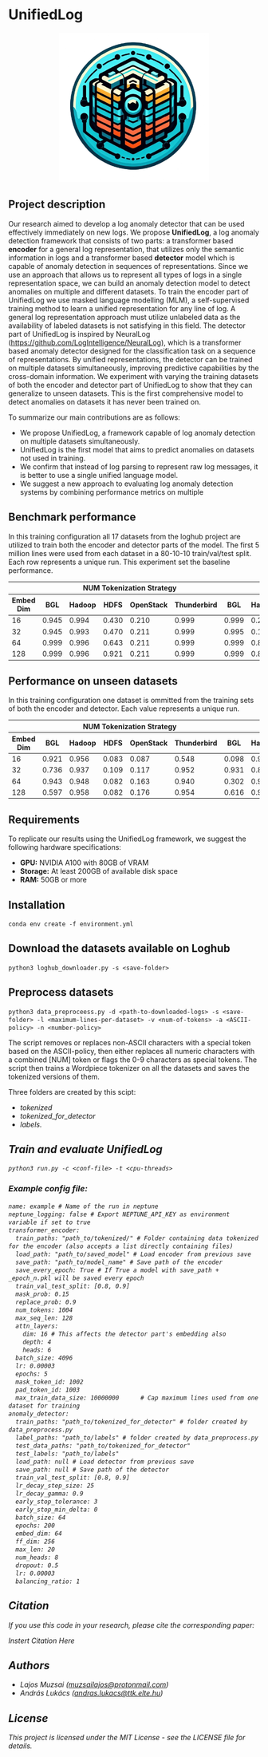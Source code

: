 # UnifiedLog

<p align="center">
  <img src="logo_transparent.png" alt="logo" height="300px">
</p>

## Project description
Our research aimed to develop a log anomaly detector that can be used effectively immediately on new logs.
We propose <b>UnifiedLog</b>, a log anomaly detection framework that consists of two parts: a transformer based <b>encoder</b> for a general log representation, that utilizes only the semantic information in logs and a transformer based <b>detector</b> model which is capable of anomaly detection in sequences of representations.
Since we use an approach that allows us to represent all types of logs in a single representation space, we can build an anomaly detection model to detect anomalies on multiple and different datasets.
To train the encoder part of UnifiedLog we use masked language modelling (MLM), a self-supervised training method to learn a unified representation for any line of log.
A general log representation approach must utilize unlabeled data as the availability of labeled datasets is not satisfying in this field.
The detector part of UnifiedLog is inspired by NeuralLog (https://github.com/LogIntelligence/NeuralLog), which is a transformer based anomaly detector designed for the classification task on a sequence of representations.
By unified representations, the detector can be trained on multiple datasets simultaneously, improving predictive capabilities by the cross-domain information.
We experiment with varying the training datasets of both the encoder and detector part of UnifiedLog to show that they can generalize to unseen datasets.
This is the first comprehensive model to detect anomalies on datasets it has never been trained on. 


To summarize our main contributions are as follows:
- We propose UnifiedLog, a framework capable of log anomaly detection on multiple datasets simultaneously. 
- UnifiedLog is the first model that aims to predict anomalies on datasets not used in training.
- We confirm that instead of log parsing to represent raw log messages, it is better to use a single unified language model.
- We suggest a new approach to evaluating log anomaly detection systems by combining performance metrics on multiple 

## Benchmark performance
In this training configuration all 17 datasets from the loghub project are utilized to train both the encoder and detector parts of the model. The first 5 million lines were used from each dataset in a 80-10-10 train/val/test split. Each row represents a unique run. This experiment set the baseline performance.

<table>
  <thead>
    <tr>
      <th></th>
      <th colspan="5">NUM Tokenization Strategy</th>
      <th colspan="5">0-9 Tokenization Strategy</th>
    </tr>
    <tr>
      <th>Embed Dim</th>
      <th>BGL</th>
      <th>Hadoop</th>
      <th>HDFS</th>
      <th>OpenStack</th>
      <th>Thunderbird</th>
      <th>BGL</th>
      <th>Hadoop</th>
      <th>HDFS</th>
      <th>OpenStack</th>
      <th>Thunderbird</th>
    </tr>
  </thead>
  <tbody>
    <tr>
      <td>16</td>
      <td>0.945</td>
      <td>0.994</td>
      <td>0.430</td>
      <td>0.210</td>
      <td>0.999</td>
      <td>0.999</td>
      <td>0.205</td>
      <td>0.053</td>
      <td>0.887</td>
      <td>0.999</td>
    </tr>
    <tr>
      <td>32</td>
      <td>0.945</td>
      <td>0.993</td>
      <td>0.470</td>
      <td>0.211</td>
      <td>0.999</td>
      <td>0.995</td>
      <td>0.123</td>
      <td>0.087</td>
      <td>0.810</td>
      <td>0.999</td>
    </tr>
    <tr>
      <td>64</td>
      <td>0.999</td>
      <td>0.996</td>
      <td>0.643</td>
      <td>0.211</td>
      <td>0.999</td>
      <td>0.999</td>
      <td>0.845</td>
      <td>0.560</td>
      <td>0.733</td>
      <td>0.999</td>
    </tr>
    <tr>
      <td>128</td>
      <td>0.999</td>
      <td>0.996</td>
      <td>0.921</td>
      <td>0.211</td>
      <td>0.999</td>
      <td>0.999</td>
      <td>0.842</td>
      <td>0.633</td>
      <td>0.725</td>
      <td>0.999</td>
    </tr>
  </tbody>
</table>


## Performance on unseen datasets
In this training configuration one dataset is ommitted from the training sets of both the encoder and detector. Each value represents a unique run.

<table>
  <thead>
    <tr>
      <th></th>
      <th colspan="5">NUM Tokenization Strategy</th>
      <th colspan="5">0-9 Tokenization Strategy</th>
    </tr>
    <tr>
      <th>Embed Dim</th>
      <th>BGL</th>
      <th>Hadoop</th>
      <th>HDFS</th>
      <th>OpenStack</th>
      <th>Thunderbird</th>
      <th>BGL</th>
      <th>Hadoop</th>
      <th>HDFS</th>
      <th>OpenStack</th>
      <th>Thunderbird</th>
    </tr>
  </thead>
  <tbody>
    <tr>
      <td>16</td>
      <td>0.921</td>
      <td>0.956</td>
      <td>0.083</td>
      <td>0.087</td>
      <td>0.548</td>
      <td>0.098</td>
      <td>0.918</td>
      <td>0.134</td>
      <td>0.105</td>
      <td>0.529</td>
    </tr>
    <tr>
      <td>32</td>
      <td>0.736</td>
      <td>0.937</td>
      <td>0.109</td>
      <td>0.117</td>
      <td>0.952</td>
      <td>0.931</td>
      <td>0.863</td>
      <td>0.134</td>
      <td>0.167</td>
      <td>0.446</td>
    </tr>
    <tr>
      <td>64</td>
      <td>0.943</td>
      <td>0.948</td>
      <td>0.082</td>
      <td>0.163</td>
      <td>0.940</td>
      <td>0.302</td>
      <td>0.955</td>
      <td>0.134</td>
      <td>0.163</td>
      <td>0.868</td>
    </tr>
    <tr>
      <td>128</td>
      <td>0.597</td>
      <td>0.958</td>
      <td>0.082</td>
      <td>0.176</td>
      <td>0.954</td>
      <td>0.616</td>
      <td>0.920</td>
      <td>0.134</td>
      <td>0.271</td>
      <td>0.968</td>
    </tr>
  </tbody>
</table>



## Requirements
To replicate our results using the UnifiedLog framework, we suggest the following hardware specifications:
- <b>GPU:</b> NVIDIA A100 with 80GB of VRAM
- <b>Storage:</b> At least 200GB of available disk space
- <b>RAM:</b> 50GB or more

## Installation
```
conda env create -f environment.yml
```

## Download the datasets available on Loghub

```
python3 loghub_downloader.py -s <save-folder>
```

## Preprocess datasets

```
python3 data_preproceess.py -d <path-to-downloaded-logs> -s <save-folder> -l <maximum-lines-per-dataset> -v <num-of-tokens> -a <ASCII-policy> -n <number-policy>
```
The script removes or replaces non-ASCII characters with a special token based on the ASCII-policy, then either replaces all numeric characters with a combined [NUM] token or flags the 0-9 characters as special tokens.
The script then trains a Wordpiece tokenizer on all the datasets and saves the tokenized versions of them. 

Three folders are created by this scipt: 
- <i>tokenized<i/>
- <i>tokenized_for_detector<i/>
- <i>labels<i/>.

## Train and evaluate UnifiedLog

```
python3 run.py -c <conf-file> -t <cpu-threads>
```

### Example config file:
```
name: example # Name of the run in neptune
neptune_logging: false # Export NEPTUNE_API_KEY as environment variable if set to true
transformer_encoder:
  train_paths: "path_to/tokenized/" # Folder containing data tokenized for the encoder (also accepts a list directly containing files)
  load_path: "path_to/saved_model" # Load encoder from previous save
  save_path: "path_to/model_name" # Save path of the encoder
  save_every_epoch: True # If True a model with save_path + _epoch_n.pkl will be saved every epoch
  train_val_test_split: [0.8, 0.9]
  mask_prob: 0.15
  replace_prob: 0.9
  num_tokens: 1004
  max_seq_len: 128
  attn_layers:
    dim: 16 # This affects the detector part's embedding also
    depth: 4
    heads: 6
  batch_size: 4096
  lr: 0.00003
  epochs: 5
  mask_token_id: 1002
  pad_token_id: 1003
  max_train_data_size: 10000000      # Cap maximum lines used from one dataset for training
anomaly_detector:
  train_paths: "path_to/tokenized_for_detector" # folder created by data_preprocess.py
  label_paths: "path_to/labels" # folder created by data_preprocess.py
  test_data_paths: "path_to/tokenized_for_detector"
  test_labels: "path_to/labels" 
  load_path: null # Load detector from previous save
  save_path: null # Save path of the detector
  train_val_test_split: [0.8, 0.9] 
  lr_decay_step_size: 25
  lr_decay_gamma: 0.9
  early_stop_tolerance: 3
  early_stop_min_delta: 0
  batch_size: 64
  epochs: 200
  embed_dim: 64
  ff_dim: 256
  max_len: 20
  num_heads: 8
  dropout: 0.5
  lr: 0.00003
  balancing_ratio: 1
```

## Citation
If you use this code in your research, please cite the corresponding paper:

Instert Citation Here

## Authors
- Lajos Muzsai (muzsailajos@protonmail.com)
- András Lukács (andras.lukacs@ttk.elte.hu)

## License 
This project is licensed under the MIT License - see the LICENSE file for details.
